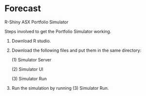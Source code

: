 # Forecast
R-Shiny ASX Portfolio Simulator


Steps involved to get the Portfolio Simulator working.

1. Download R studio.

2. Download the following files and put them in the same directory:

      (1) Simulator Server
  
      (2) Simulator UI
  
      (3) Simulator Run

3. Run the simulation by running (3) Simulator Run.
